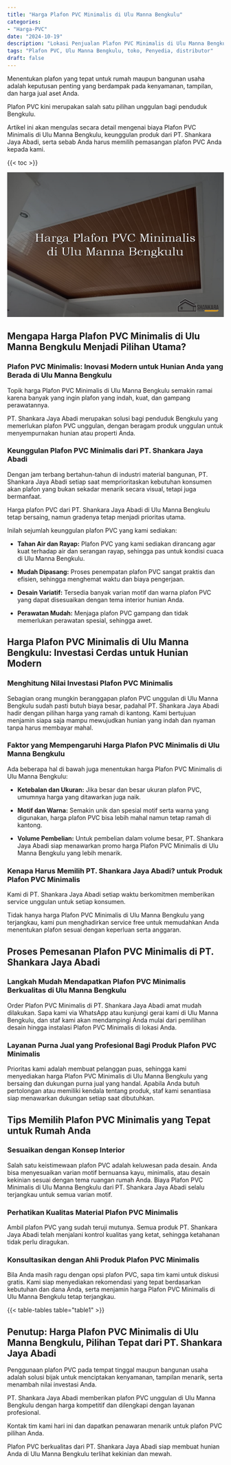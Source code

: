 ```yaml
---
title: "Harga Plafon PVC Minimalis di Ulu Manna Bengkulu"
categories: 
- "Harga-PVC"
date: "2024-10-19"
description: "Lokasi Penjualan Plafon PVC Minimalis di Ulu Manna Bengkulu bagi hunian, kantor, serta gerai. Produk berkualitas, pilihan motif, pilihan warna modern, dengan servis instalasi oleh tenaga ahli berpengalaman dan kepastian resmi!|Jasa distribusi Plafon PVC Minimalis di Ulu Manna Bengkulu untuk kebutuhan hunian, kantor, atau toko, dengan material terbaik dan pemasangan oleh tenaga ahli profesional serta garansi resmi.|Pilihan Plafon PVC Minimalis di Ulu Manna Bengkulu yang terbukti bagi hunian, kantor, serta toko, bersama panel terbaik dan instalasi dikerjakan oleh tenaga ahli berpengalaman serta kepastian resmi.|Distribusi Plafon PVC Minimalis di Ulu Manna Bengkulu bagi hunian, office, serta gerai, beserta panel berkualitas dan instalasi dikerjakan oleh teknisi berpengalaman, disertai beserta kepastian resmi.}"
tags: "Plafon PVC, Ulu Manna Bengkulu, toko, Penyedia, distributor"
draft: false
---
```


Menentukan plafon yang tepat untuk rumah maupun bangunan usaha adalah keputusan penting yang berdampak pada kenyamanan, tampilan, dan harga jual aset Anda.

Plafon PVC kini merupakan salah satu pilihan unggulan bagi penduduk Bengkulu.

Artikel ini akan mengulas secara detail mengenai biaya Plafon PVC Minimalis di Ulu Manna Bengkulu, keunggulan produk dari PT. Shankara Jaya Abadi, serta sebab Anda harus memilih pemasangan plafon PVC Anda kepada kami.

{{< toc >}}

![Harga Plafon PVC Minimalis di Ulu Manna Bengkulu](/images/Harga-PVC/Harga-Plafon-PVC-Minimalis-di-Ulu-Manna-Bengkulu.png)


## Mengapa Harga Plafon PVC Minimalis di Ulu Manna Bengkulu Menjadi Pilihan Utama?

### Plafon PVC Minimalis: Inovasi Modern untuk Hunian Anda yang Berada di Ulu Manna Bengkulu

Topik harga Plafon PVC Minimalis di Ulu Manna Bengkulu semakin ramai karena banyak yang ingin plafon yang indah, kuat, dan gampang perawatannya.

PT. Shankara Jaya Abadi merupakan solusi bagi penduduk Bengkulu yang memerlukan plafon PVC unggulan, dengan beragam produk unggulan untuk menyempurnakan hunian atau properti Anda.

### Keunggulan Plafon PVC Minimalis dari PT. Shankara Jaya Abadi

Dengan jam terbang bertahun-tahun di industri material bangunan, PT. Shankara Jaya Abadi setiap saat memprioritaskan kebutuhan konsumen akan plafon yang bukan sekadar menarik secara visual, tetapi juga bermanfaat.

Harga plafon PVC dari PT. Shankara Jaya Abadi di Ulu Manna Bengkulu tetap bersaing, namun gradenya tetap menjadi prioritas utama.

Inilah sejumlah keunggulan plafon PVC yang kami sediakan:

- **Tahan Air dan Rayap:** Plafon PVC yang kami sediakan dirancang agar kuat terhadap air dan serangan rayap, sehingga pas untuk kondisi cuaca di Ulu Manna Bengkulu.

- **Mudah Dipasang:** Proses penempatan plafon PVC sangat praktis dan efisien, sehingga menghemat waktu dan biaya pengerjaan.

- **Desain Variatif:** Tersedia banyak varian motif dan warna plafon PVC yang dapat disesuaikan dengan tema interior hunian Anda.

- **Perawatan Mudah:** Menjaga plafon PVC gampang dan tidak memerlukan perawatan spesial, sehingga awet.

## Harga Plafon PVC Minimalis di Ulu Manna Bengkulu: Investasi Cerdas untuk Hunian Modern

### Menghitung Nilai Investasi Plafon PVC Minimalis

Sebagian orang mungkin beranggapan plafon PVC unggulan di Ulu Manna Bengkulu sudah pasti butuh biaya besar, padahal PT. Shankara Jaya Abadi hadir dengan pilihan harga yang ramah di kantong. Kami bertujuan menjamin siapa saja mampu mewujudkan hunian yang indah dan nyaman tanpa harus membayar mahal.

### Faktor yang Mempengaruhi Harga Plafon PVC Minimalis di Ulu Manna Bengkulu

Ada beberapa hal di bawah juga menentukan harga Plafon PVC Minimalis di Ulu Manna Bengkulu:

- **Ketebalan dan Ukuran:** Jika besar dan besar ukuran plafon PVC, umumnya harga yang ditawarkan juga naik.

- **Motif dan Warna:** Semakin unik dan spesial motif serta warna yang digunakan, harga plafon PVC bisa lebih mahal namun tetap ramah di kantong.

- **Volume Pembelian:** Untuk pembelian dalam volume besar, PT. Shankara Jaya Abadi siap menawarkan promo harga Plafon PVC Minimalis di Ulu Manna Bengkulu yang lebih menarik.

### Kenapa Harus Memilih PT. Shankara Jaya Abadi? untuk Produk Plafon PVC Minimalis

Kami di PT. Shankara Jaya Abadi setiap waktu berkomitmen memberikan service unggulan untuk setiap konsumen.

Tidak hanya harga Plafon PVC Minimalis di Ulu Manna Bengkulu yang terjangkau, kami pun menghadirkan service free untuk memudahkan Anda menentukan plafon sesuai dengan keperluan serta anggaran.

## Proses Pemesanan Plafon PVC Minimalis di PT. Shankara Jaya Abadi

### Langkah Mudah Mendapatkan Plafon PVC Minimalis Berkualitas di Ulu Manna Bengkulu

Order Plafon PVC Minimalis di PT. Shankara Jaya Abadi amat mudah dilakukan. Sapa kami via WhatsApp atau kunjungi gerai kami di Ulu Manna Bengkulu, dan staf kami akan mendampingi Anda mulai dari pemilihan desain hingga instalasi Plafon PVC Minimalis di lokasi Anda.

### Layanan Purna Jual yang Profesional Bagi Produk Plafon PVC Minimalis

Prioritas kami adalah membuat pelanggan puas, sehingga kami menyediakan harga Plafon PVC Minimalis di Ulu Manna Bengkulu yang bersaing dan dukungan purna jual yang handal. Apabila Anda butuh pertolongan atau memiliki kendala tentang produk, staf kami senantiasa siap menawarkan dukungan setiap saat dibutuhkan.

## Tips Memilih Plafon PVC Minimalis yang Tepat untuk Rumah Anda

### Sesuaikan dengan Konsep Interior

Salah satu keistimewaan plafon PVC adalah keluwesan pada desain. Anda bisa menyesuaikan varian motif bernuansa kayu, minimalis, atau desain kekinian sesuai dengan tema ruangan rumah Anda. Biaya Plafon PVC Minimalis di Ulu Manna Bengkulu dari PT. Shankara Jaya Abadi selalu terjangkau untuk semua varian motif.

### Perhatikan Kualitas Material Plafon PVC Minimalis

Ambil plafon PVC yang sudah teruji mutunya. Semua produk PT. Shankara Jaya Abadi telah menjalani kontrol kualitas yang ketat, sehingga ketahanan tidak perlu diragukan.

### Konsultasikan dengan Ahli Produk Plafon PVC Minimalis

Bila Anda masih ragu dengan opsi plafon PVC, sapa tim kami untuk diskusi gratis. Kami siap menyediakan rekomendasi yang tepat berdasarkan kebutuhan dan dana Anda, serta menjamin harga Plafon PVC Minimalis di Ulu Manna Bengkulu tetap terjangkau.

{{< table-tables table="table1" >}}

## Penutup: Harga Plafon PVC Minimalis di Ulu Manna Bengkulu, Pilihan Tepat dari PT. Shankara Jaya Abadi

Penggunaan plafon PVC pada tempat tinggal maupun bangunan usaha adalah solusi bijak untuk menciptakan kenyamanan, tampilan menarik, serta menambah nilai investasi Anda.

PT. Shankara Jaya Abadi memberikan plafon PVC unggulan di Ulu Manna Bengkulu dengan harga kompetitif dan dilengkapi dengan layanan profesional.

Kontak tim kami hari ini dan dapatkan penawaran menarik untuk plafon PVC pilihan Anda.

Plafon PVC berkualitas dari PT. Shankara Jaya Abadi siap membuat hunian Anda di Ulu Manna Bengkulu terlihat kekinian dan mewah.